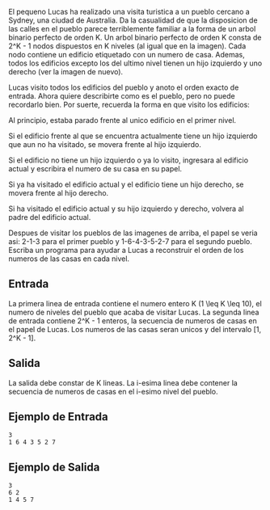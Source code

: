 El pequeno Lucas ha realizado una visita turistica a un pueblo cercano a Sydney, una ciudad de Australia. Da la casualidad de que la disposicion de las calles en el pueblo parece terriblemente familiar a la forma de un arbol binario perfecto de orden K. Un arbol binario perfecto de orden K consta de 2^K - 1 nodos dispuestos en K niveles (al igual que en la imagen). Cada nodo contiene un edificio etiquetado con un numero de casa. Ademas, todos los edificios excepto los del ultimo nivel tienen un hijo izquierdo y uno derecho (ver la imagen de nuevo).





Lucas visito todos los edificios del pueblo y anoto el orden exacto de entrada. Ahora quiere describirte como es el pueblo, pero no puede recordarlo bien. Por suerte, recuerda la forma en que visito los edificios:



Al principio, estaba parado frente al unico edificio en el primer nivel.

Si el edificio frente al que se encuentra actualmente tiene un hijo izquierdo que aun no ha visitado, se movera frente al hijo izquierdo.

Si el edificio no tiene un hijo izquierdo o ya lo visito, ingresara al edificio actual y escribira el numero de su casa en su papel.

Si ya ha visitado el edificio actual y el edificio tiene un hijo derecho, se movera frente al hijo derecho.

Si ha visitado el edificio actual y su hijo izquierdo y derecho, volvera al padre del edificio actual.



Despues de visitar los pueblos de las imagenes de arriba, el papel se veria asi: 2-1-3 para el primer pueblo y 1-6-4-3-5-2-7 para el segundo pueblo. Escriba un programa para ayudar a Lucas a reconstruir el orden de los numeros de las casas en cada nivel.



## Entrada



La primera linea de entrada contiene el numero entero K (1 \leq K \leq 10), el numero de niveles del pueblo que acaba de visitar Lucas. La segunda linea de entrada contiene 2^K - 1 enteros, la secuencia de numeros de casas en el papel de Lucas. Los numeros de las casas seran unicos y del intervalo [1, 2^K - 1].



## Salida



La salida debe constar de K lineas. La i-esima linea debe contener la secuencia de  numeros  de  casas  en  el i-esimo nivel del pueblo.



## Ejemplo de Entrada



```
3
1 6 4 3 5 2 7
```


## Ejemplo de Salida



```
3
6 2
1 4 5 7
```


